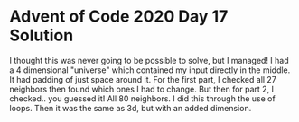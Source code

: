 # Advent of Code 2020 Day 17 Solution
I thought this was never going to be possible to solve, but I managed! I had a 4 dimensional "universe" which contained my input directly in the middle. It had padding of just space around it. For the first part, I checked all 27 neighbors then found which ones I had to change. But then for part 2, I checked.. you guessed it! All 80 neighbors. I did this through the use of loops. Then it was the same as 3d, but with an added dimension.    